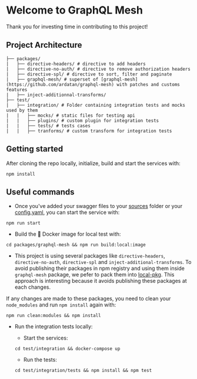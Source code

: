 # Welcome to GraphQL Mesh

Thank you for investing time in contributing to this project!

## Project Architecture

```
├── packages/
|   ├── directive-headers/ # directive to add headers
|   ├── directive-no-auth/ # directive to remove authorization headers
|   ├── directive-spl/ # directive to sort, filter and paginate
|   ├── graphql-mesh/ # superset of [graphql-mesh](https://github.com/ardatan/graphql-mesh) with patches and customs features
|   ├── inject-additionnal-transforms/
├── test/
|   ├── integration/ # Folder containing integration tests and mocks used by them
|   |   ├── mocks/ # static files for testing api
|   |   ├── plugins/ # custom plugin for integration tests
|   |   ├── tests/ # tests cases
|   |   ├── tranforms/ # custom transform for integration tests
```

## Getting started

After cloning the repo locally, initialize, build and start the services with:

```shell
npm install
```

## Useful commands

* Once you've added your swagger files to your [sources](./packages/graphql-mesh/sources/) folder or your [config.yaml](./packages/graphql-mesh/config.yaml), you can start the service with:

```shell
npm run start
```

* Build the 🐳 Docker image for local test with:

```shell
cd packages/graphql-mesh && npm run build:local:image
```

* This project is using several packages like `directive-headers`, `directive-no-auth`, `directive-spl` and `inject-additional-transforms`.
To avoid publishing their packages in npm registry and using them inside `graphql-mesh` package, we pefer to pack them into [local-pkg](./packages/graphql-mesh/local-pkg/).
This approach is interesting because it avoids publishing these packages at each changes.

If any changes are made to these packages, you need to clean your `node_modules` and run `npm install` again with:

```shell
npm run clean:modules && npm install
```

* Run the integration tests locally:

  * Start the services:

  ```shell
  cd test/integration && docker-compose up
  ```

  * Run the tests:

  ```shell
  cd test/integration/tests && npm install && npm test
  ```
